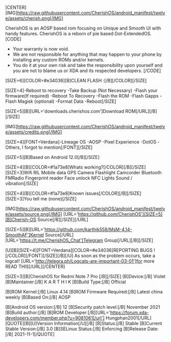 [CENTER][IMG]https://raw.githubusercontent.com/CherishOS/android_manifest/twelve/assets/cherish.png[/IMG]

CherishOS is an AOSP based rom focusing on Unique and Smooth UI with handy features. CherishOS is a reborn of pie based Dot-ExtendedOS.
[CODE]
* Your warranty is now void.
* We are not responsible for anything that may happen to your phone by installing any custom ROMs and/or kernels.
* You do it at your own risk and take the responsibility upon yourself and you are not to blame us or XDA and its respected developers.
[/CODE]


[SIZE=6][COLOR=#e34036][B]CLEAN FLASH :[/B][/COLOR][/SIZE]

[SIZE=4]-Reboot to recovery 
-Take Backup (Not Necessary)
-Flash your firmware(If required)
-Reboot To Recovery
-Flash the ROM
-Flash Gapps
-Flash Magisk (optional)
-Format Data
-Reboot[/SIZE]


[SIZE=5][B][URL='downloads.cherishos.com']Download ROM[/URL][/B][/SIZE]

[IMG]https://raw.githubusercontent.com/CherishOS/android_manifest/twelve/assets/credits.png[/IMG]

[SIZE=4][FONT=Verdana]-Lineage OS
-AOSP
-Pixel Experience
-DotOS
-Others, I forgot to mention[/FONT][/SIZE]

[SIZE=5][B]Based on Android 12.0[/B][/SIZE]

[SIZE=4][B][COLOR=#1a73e8]Whats working?[/COLOR][/B][/SIZE]
[SIZE=3]Wifi
RIL
Mobile data
GPS
Camera
Flashlight
Camcorder
Bluetooth
FMRadio
Fingerprint reader
Face unlock
NFC
Lights
Sound / vibration[/SIZE]

[SIZE=4][B][COLOR=#1a73e8]Known issues[/COLOR][/B][/SIZE]
[SIZE=3]You tell me (none)[/SIZE]

[IMG]https://raw.githubusercontent.com/CherishOS/android_manifest/twelve/assets/source.png[/IMG]
[URL='https://github.com/CherishOS'][SIZE=5][B]Cherish-OS Source[/B][/SIZE][/URL]

[SIZE=5][B][URL='https://github.com/karthik558/MsM-4.14-SmoothAF']Kernel Source[/URL]
[URL='https://t.me/CherishOS_Chat']Telegram Group[/URL][/B][/SIZE]

[U][B][SIZE=4][FONT=Verdana][COLOR=#e34036]REPORTING BUGS ![/COLOR][/FONT][/SIZE][/B][/U]
As soon as the problem occurs, take a logcat!
[URL='http://telegra.ph/Logcats-are-important-03-01']for more READ THIS[/URL][/CENTER]

[SIZE=3][B]CherishOS for Redmi Note 7 Pro [/B][/SIZE]
[B]Device:[/B] Violet
[B]Maintainer:[/B] K A R T H I K
[B]Build Type:[/B] Official

[B]ROM Kernel:[/B] Linux 4.14
[B]ROM Firmware Required:[/B] Latest china weekly
[B]Based On:[/B] AOSP

[B]Android OS version:[/B] 12
[B]Security patch level:[/B] November 2021
[B]Build author:[/B]
[B]ROM Developer:[/B][URL='https://forum.xda-developers.com/member.php?u=9081061[/url'] Hungphan2001[/URL]
[QUOTE][B][U]Version Information[/U][/B]
[B]Status:[/B] Stable
[B]Current Stable Version:[/B] 3.0
[B]SELinux Status:[/B] Enforcing
[B]Release Date:[/B] 2021-11-1[/QUOTE]
